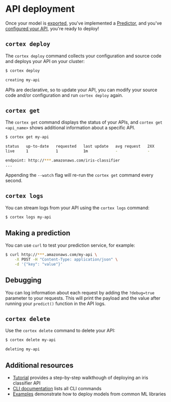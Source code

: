 # API deployment

Once your model is [exported](exporting.md), you've implemented a [Predictor](predictors.md), and you've [configured your API](api-configuration.md), you're ready to deploy!

## `cortex deploy`

The `cortex deploy` command collects your configuration and source code and deploys your API on your cluster:

```bash
$ cortex deploy

creating my-api
```

APIs are declarative, so to update your API, you can modify your source code and/or configuration and run `cortex deploy` again.

## `cortex get`

The `cortex get` command displays the status of your APIs, and `cortex get <api_name>` shows additional information about a specific API.

```bash
$ cortex get my-api

status   up-to-date   requested   last update   avg request   2XX
live     1            1           1m            -             -

endpoint: http://***.amazonaws.com/iris-classifier
...
```

Appending the `--watch` flag will re-run the `cortex get` command every second.

## `cortex logs`

You can stream logs from your API using the `cortex logs` command:

```bash
$ cortex logs my-api
```

## Making a prediction

You can use `curl` to test your prediction service, for example:

```bash
$ curl http://***.amazonaws.com/my-api \
    -X POST -H "Content-Type: application/json" \
    -d '{"key": "value"}'
```

## Debugging

You can log information about each request by adding the `?debug=true` parameter to your requests. This will print the payload and the value after running your `predict()` function in the API logs.

## `cortex delete`

Use the `cortex delete` command to delete your API:

```bash
$ cortex delete my-api

deleting my-api
```

## Additional resources

<!-- CORTEX_VERSION_MINOR -->
* [Tutorial](../../examples/sklearn/iris-classifier/README.md) provides a step-by-step walkthough of deploying an iris classifier API
* [CLI documentation](../cluster-management/cli.md) lists all CLI commands
* [Examples](https://github.com/cortexlabs/cortex/tree/0.15/examples) demonstrate how to deploy models from common ML libraries
